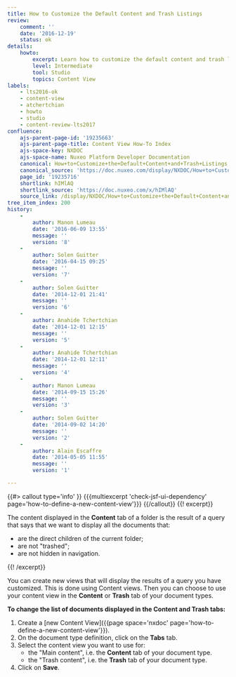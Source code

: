```yaml
---
title: How to Customize the Default Content and Trash Listings
review:
    comment: ''
    date: '2016-12-19'
    status: ok
details:
    howto:
        excerpt: Learn how to customize the default content and trash listings using Nuxeo Studio.
        level: Intermediate
        tool: Studio
        topics: Content View
labels:
    - lts2016-ok
    - content-view
    - atchertchian
    - howto
    - studio
    - content-review-lts2017
confluence:
    ajs-parent-page-id: '19235663'
    ajs-parent-page-title: Content View How-To Index
    ajs-space-key: NXDOC
    ajs-space-name: Nuxeo Platform Developer Documentation
    canonical: How+to+Customize+the+Default+Content+and+Trash+Listings
    canonical_source: 'https://doc.nuxeo.com/display/NXDOC/How+to+Customize+the+Default+Content+and+Trash+Listings'
    page_id: '19235716'
    shortlink: hIMlAQ
    shortlink_source: 'https://doc.nuxeo.com/x/hIMlAQ'
    source_link: /display/NXDOC/How+to+Customize+the+Default+Content+and+Trash+Listings
tree_item_index: 200
history:
    -
        author: Manon Lumeau
        date: '2016-06-09 13:55'
        message: ''
        version: '8'
    -
        author: Solen Guitter
        date: '2016-04-15 09:25'
        message: ''
        version: '7'
    -
        author: Solen Guitter
        date: '2014-12-01 21:41'
        message: ''
        version: '6'
    -
        author: Anahide Tchertchian
        date: '2014-12-01 12:15'
        message: ''
        version: '5'
    -
        author: Anahide Tchertchian
        date: '2014-12-01 12:11'
        message: ''
        version: '4'
    -
        author: Manon Lumeau
        date: '2014-09-15 15:26'
        message: ''
        version: '3'
    -
        author: Solen Guitter
        date: '2014-09-02 14:20'
        message: ''
        version: '2'
    -
        author: Alain Escaffre
        date: '2014-05-05 11:55'
        message: ''
        version: '1'

---
```

{{#> callout type='info' }} {{{multiexcerpt 'check-jsf-ui-dependency' page='how-to-define-a-new-content-view'}}} {{/callout}}
{{! excerpt}}

The content displayed in the **Content** tab of a folder is the result of a query that says that we want to display all the documents that:

*   are the direct children of the current folder;
*   are not "trashed";
*   are not hidden in navigation.

{{! /excerpt}}

You can create new views that will display the results of a query you have customized. This is done using Content views. Then you can choose to use your content view in the **Content** or **Trash** tab of your document types.

**To change the list of documents displayed in the Content and Trash tabs:**

1.  Create a [new Content View]({{page space='nxdoc' page='how-to-define-a-new-content-view'}}).
2.  On the document type definition, click on the **Tabs** tab.
3.  Select the content view you want to use for:
    *   the "Main content", i.e. the **Content** tab of your document type.
    *   the "Trash content", i.e. the **Trash** tab of your document type.
4.  Click on **Save**.
